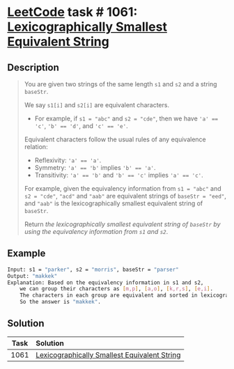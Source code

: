 # [LeetCode][leetcode] task # 1061: [Lexicographically Smallest Equivalent String][task]

Description
-----------

> You are given two strings of the same length `s1` and `s2` and a string `baseStr`.
> 
> We say `s1[i]` and `s2[i]` are equivalent characters.
> * For example, if `s1 = "abc"` and `s2 = "cde"`, then we have `'a' == 'c'`, `'b' == 'd'`, and `'c' == 'e'`.
>
> Equivalent characters follow the usual rules of any equivalence relation:
> * Reflexivity: `'a' == 'a'`.
> * Symmetry: `'a' == 'b'` implies `'b' == 'a'`.
> * Transitivity: `'a' == 'b'` and `'b' == 'c'` implies `'a' == 'c'`.
>
> For example, given the equivalency information from `s1 = "abc"` and `s2 = "cde"`,
> `"acd"` and `"aab"` are equivalent strings of `baseStr = "eed"`,
> and `"aab"` is the lexicographically smallest equivalent string of `baseStr`.
> 
> Return _the lexicographically smallest equivalent string of `baseStr`
> by using the equivalency information from `s1` and `s2`_.

Example
-------

```sh
Input: s1 = "parker", s2 = "morris", baseStr = "parser"
Output: "makkek"
Explanation: Based on the equivalency information in s1 and s2,
    we can group their characters as [m,p], [a,o], [k,r,s], [e,i].
    The characters in each group are equivalent and sorted in lexicographical order.
    So the answer is "makkek".
```

Solution
--------

| Task | Solution                                                 |
|:----:|:---------------------------------------------------------|
| 1061 | [Lexicographically Smallest Equivalent String][solution] |


[leetcode]: <http://leetcode.com/>
[task]: <https://leetcode.com/problems/lexicographically-smallest-equivalent-string/>
[solution]: <https://github.com/wellaxis/praxis-leetcode/blob/main/src/main/java/com/witalis/praxis/leetcode/task/h11/p1061/option/Practice.java>
